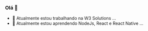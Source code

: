 ### Olá 👋

<!--
**joabsena/joabsena** is a ✨ _special_ ✨ repository because its `README.md` (this file) appears on your GitHub profile.

- 👯 Estou procurando colaborar ...
- 🤔 I’m looking for help with ...
- 💬 Ask me about ...
- 📫 How to reach me: ...
- 😄 Pronouns: ...
- ⚡ Fun fact: ...



-->

- 🔭 Atualmente estou trabalhando na W3 Solutions ...
- 🌱 Atualmente estou aprendendo NodeJs, React e React Native ...


